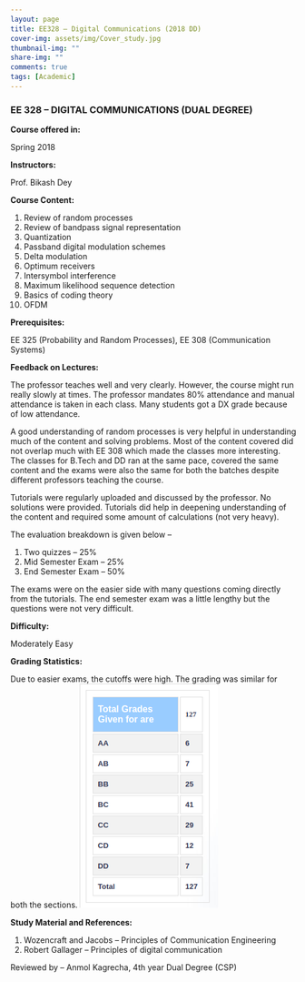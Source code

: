 ```yaml
---
layout: page
title: EE328 – Digital Communications (2018 DD)
cover-img: assets/img/Cover_study.jpg
thumbnail-img: ""
share-img: ""
comments: true
tags: [Academic]
---
```




### EE 328 – DIGITAL COMMUNICATIONS (DUAL DEGREE)



**Course offered in:**



Spring 2018



**Instructors:**



Prof. Bikash Dey



**Course Content:**

1. Review of random processes
2. Review of bandpass signal representation
3. Quantization
4. Passband digital modulation schemes
5. Delta modulation
6. Optimum receivers
7. Intersymbol interference
8. Maximum likelihood sequence detection
9. Basics of coding theory
10. OFDM

**Prerequisites:**

EE 325 (Probability and Random Processes), EE 308 (Communication Systems)


**Feedback on Lectures:**

The professor teaches well and very clearly. However, the course might run really slowly at times. The professor mandates 80% attendance and manual attendance is taken in each class. Many students got a DX grade because of low attendance.

A good understanding of random processes is very helpful in understanding much of the content and solving problems. Most of the content covered did not overlap much with EE 308 which made the classes more interesting. The classes for B.Tech and DD ran at the same pace, covered the same content and the exams were also the same for both the batches despite different professors teaching the course.

Tutorials were regularly uploaded and discussed by the professor. No solutions were provided. Tutorials did help in deepening understanding of the content and required some amount of calculations (not very heavy).

The evaluation breakdown is given below –

1. Two quizzes – 25%
2. Mid Semester Exam – 25%
3. End Semester Exam – 50%

The exams were on the easier side with many questions coming directly from the tutorials. The end semester exam was a little lengthy but the questions were not very difficult.


**Difficulty:**


Moderately Easy


**Grading Statistics:**


Due to easier exams, the cutoffs were high. The grading was similar for both the sections.
![Grades](EE-328-2018-grades.png)



**Study Material and References:**


1. Wozencraft and Jacobs – Principles of Communication Engineering
2. Robert Gallager – Principles of digital communication


Reviewed by – Anmol Kagrecha, 4th year Dual Degree (CSP)  